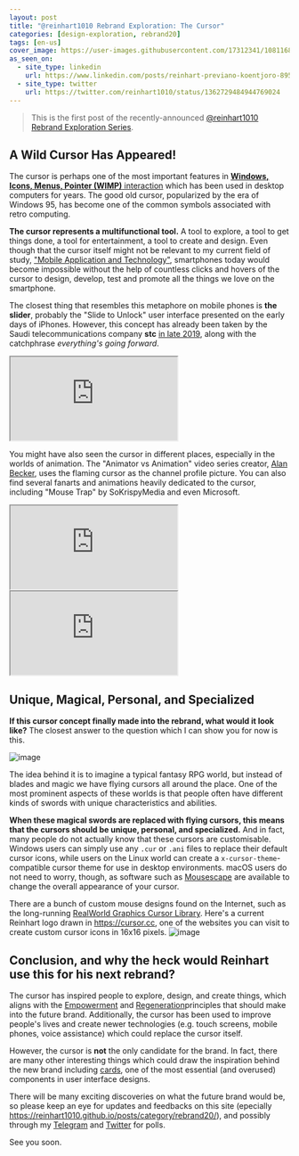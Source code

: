 ```yaml
---
layout: post
title: "@reinhart1010 Rebrand Exploration: The Cursor"
categories: [design-exploration, rebrand20]
tags: [en-us]
cover_image: https://user-images.githubusercontent.com/17312341/108116853-c2e08500-70ce-11eb-9f95-9697d5fe6b84.jpg
as_seen_on:
  - site_type: linkedin
    url: https://www.linkedin.com/posts/reinhart-previano-koentjoro-895b401b2_reinhart1010-rebrand-exploration-the-cursor-activity-6768495442817880064-s4D3
  - site_type: twitter
    url: https://twitter.com/reinhart1010/status/1362729484944769024
---
```

> This is the first post of the recently-announced [@reinhart1010 Rebrand Exploration Series](/posts/2021/02/14/introducing-the-reinhart1010-rebranding-exploration-series.html).

## A Wild Cursor Has Appeared!
The cursor is perhaps one of the most important features in [**Windows, Icons, Menus, Pointer (WIMP)** interaction](https://en.wikipedia.org/wiki/WIMP_(computing)) which has been used in desktop computers for years. The good old cursor, popularized by the era of Windows 95, has become one of the common symbols associated with retro computing.

**The cursor represents a multifunctional tool.** A tool to explore, a tool to get things done, a tool for entertainment, a tool to create and design. Even though that the cursor itself might not be relevant to my current field of study, ["Mobile Application and Technology"](https://curriculum.binus.ac.id/program/mobile-application-technology/), smartphones today would become impossible without the help of countless clicks and hovers of the cursor to design, develop, test and promote all the things we love on the smartphone.

The closest thing that resembles this metaphore on mobile phones is **the slider**, probably the "Slide to Unlock" user interface presented on the early days of iPhones. However, this concept has already been taken by the Saudi telecommunications company **stc** [in late 2019](https://www.stc.com.sa/wps/wcm/connect/english/stc/aboutSTC/brand), along with the catchphrase *everything's going forward*.

<iframe class="w-full h-300" src="https://www.youtube.com/embed/pqxw2g_3b8w" allow="accelerometer; autoplay; clipboard-write; encrypted-media; gyroscope; picture-in-picture"></iframe>

You might have also seen the cursor in different places, especially in the worlds of animation. The "Animator vs Animation" video series creator, [Alan Becker](https://www.youtube.com/user/noogai89), uses the flaming cursor as the channel profile picture. You can also find several fanarts and animations heavily dedicated to the cursor, including "Mouse Trap" by SoKrispyMedia and even Microsoft.

<iframe class="w-full h-300" src="https://www.youtube.com/embed/_rb31gBRaY8" allow="accelerometer; autoplay; clipboard-write; encrypted-media; gyroscope; picture-in-picture"></iframe>

<iframe class="w-full h-300" src="https://www.youtube.com/embed/GApEgSszb34" allow="accelerometer; autoplay; clipboard-write; encrypted-media; gyroscope; picture-in-picture"></iframe>

## Unique, Magical, Personal, and Specialized
**If this cursor concept finally made into the rebrand, what would it look like?** The closest answer to the question which I can show you for now is this.

![image](https://user-images.githubusercontent.com/17312341/108114960-12718180-70cc-11eb-8e3c-9da26e658c46.png)

The idea behind it is to imagine a typical fantasy RPG world, but instead of blades and magic we have flying cursors all around the place. One of the most prominent aspects of these worlds is that people often have different kinds of swords with unique characteristics and abilities.

**When these magical swords are replaced with flying cursors, this means that the cursors should be unique, personal, and specialized.** And in fact, many people do not actually know that these cursors are customisable. Windows users can simply use any `.cur` or `.ani` files to replace their default cursor icons, while users on the Linux world can create a `x-cursor-theme`-compatible cursor theme for use in desktop environments. macOS users do not need to worry, though, as software such as [Mousescape](https://github.com/alexzielenski/Mousecape) are available to change the overall appearance of your cursor.

There are a bunch of custom mouse designs found on the Internet, such as the long-running [RealWorld Graphics Cursor Library](http://www.rw-designer.com/gallery). Here's a current Reinhart logo drawn in <https://cursor.cc>, one of the websites you can visit to create custom cursor icons in 16x16 pixels.
![image](https://user-images.githubusercontent.com/17312341/107154315-ead03a00-69a4-11eb-8395-d37e330e4395.png)

## Conclusion, and why the heck would Reinhart use this for his next rebrand?
The cursor has inspired people to explore, design, and create things, which aligns with the [Empowerment](/posts/2021/02/14/introducing-the-reinhart1010-rebranding-exploration-series.html) and [Regeneration](/posts/2021/02/14/introducing-the-reinhart1010-rebranding-exploration-series.html)principles that should make into the future brand. Additionally, the cursor has been used to improve people's lives and create newer technologies (e.g. touch screens, mobile phones, voice assistance) which could replace the cursor itself.

However, the cursor is **not** the only candidate for the brand. In fact, there are many other interesting things which could draw the inspiration behind the new brand including [cards](https://material.io/components/cards), one of the most essential (and overused) components in user interface designs.

There will be many exciting discoveries on what the future brand would be, so please keep an eye for updates and feedbacks on this site (epecially <https://reinhart1010.github.io/posts/category/rebrand20/>), and possibly through my [Telegram](https://t.me/reinhart1010) and [Twitter](https://twitter.com/reinhart1010) for polls.

See you soon.